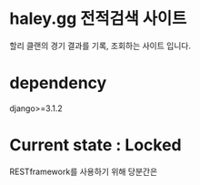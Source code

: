 # haley.gg 전적검색 사이트
할리 클랜의 경기 결과를 기록, 조회하는 사이트 입니다.

# dependency
django>=3.1.2

# Current state : Locked
RESTframework를 사용하기 위해 당분간은 
